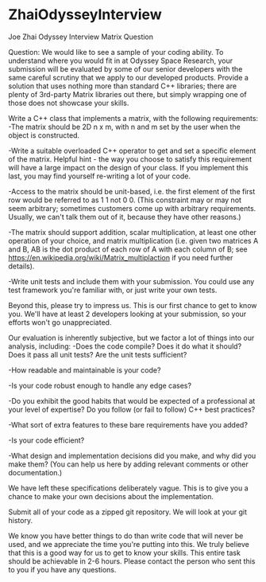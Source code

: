 # ZhaiOdysseyInterview
Joe Zhai Odyssey Interview Matrix Question

Question:
We would like to see a sample of your coding ability.  To understand where you would fit in at Odyssey Space Research, your submission will be evaluated by some of our senior developers with the same careful scrutiny that we apply to our developed products.  Provide a solution that uses nothing more than standard C++ libraries; there are plenty of 3rd-party Matrix libraries out there, but simply wrapping one of those does not showcase your skills.  
 
Write a C++ class that implements a matrix, with the following requirements:
   -The matrix should be 2D n x m, with n and m set by the user when the object is constructed.

   -Write a suitable overloaded C++ operator to get and set a specific element of the matrix.  Helpful hint - the way you choose to satisfy this requirement will have a large impact on the design of your class.  If you implement this last, you may find yourself re-writing a lot of your code.

   -Access to the matrix should be unit-based, i.e. the first element of the first row would be referred to as 1 1 not 0 0.  (This constraint may or may not seem arbitrary; sometimes customers come up with arbitrary requirements.  Usually, we can't talk them out of it, because they have other reasons.)

   -The matrix should support addition, scalar multiplication, at least one other operation of your choice, and matrix multiplication (i.e. given two matrices A and B, AB is the dot product of each row of A with each column of B; see https://en.wikipedia.org/wiki/Matrix_multiplaction if you need further details).

   -Write unit tests and include them with your submission.  You could use any test framework you're familiar with, or just write your own tests.

Beyond this, please try to impress us.  This is our first chance to get to know you.  We'll have at least 2 developers looking at your submission, so your efforts won't go unappreciated.
 
Our evaluation is inherently subjective, but we factor a lot of things into our analysis, including:
   -Does the code compile?  Does it do what it should?  Does it pass all unit tests?  Are the unit tests sufficient?

   -How readable and maintainable is your code?

   -Is your code robust enough to handle any edge cases?

   -Do you exhibit the good habits that would be expected of a professional at your level of expertise?  Do you follow (or fail to follow) C++ best practices?

   -What sort of extra features to these bare requirements have you added?

   -Is your code efficient?

   -What design and implementation decisions did you make, and why did you make them?  (You can help us here by adding relevant comments or other documentation.)

We have left these specifications deliberately vague.  This is to give you a chance to make your own decisions about the implementation.
 
Submit all of your code as a zipped git repository.  We will look at your git history.

We know you have better things to do than write code that will never be used, and we appreciate the time you're putting into this.  We truly believe that this is a good way for us to get to know your skills.  This entire task should be achievable in 2-6 hours.  Please contact the person who sent this to you if you have any questions.